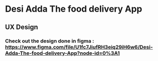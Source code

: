 # Desi Adda The food delivery App

## UX Design 
### Check out the design done in figma : https://www.figma.com/file/U1fc7JiufRH3eiq29iH6w6/Desi-Adda-The-food-delivery-App?node-id=0%3A1
 
